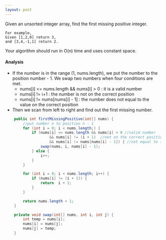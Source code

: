 ```yaml
---
layout: post
---
```


Given an unsorted integer array, find the first missing positive integer.
```
For example,
Given [1,2,0] return 3,
and [3,4,-1,1] return 2.
```
Your algorithm should run in O(n) time and uses constant space. 

#### Analysis

- If the number is in the range (1, nums.length), we put the number to the position number - 1. We swap two numbers 
  when four conditions are met.
  - nums[i] <= nums.length  && nums[i] > 0  : it is a valid number
  - nums[i] != i+1 : the number is not on the correct position
  - nums[i] != nums[nums[i] - 1] : the number does not equal to the value on the correct position
- Then we scan from left to right and find out the first missing number.


```java
    public int firstMissingPositive(int[] nums) {
        //put number n to position n - 1
        for (int i = 0; i < nums.length;) {
            if (nums[i] <= nums.length && nums[i] > 0 //valid number
                    && nums[i] != (i + 1)  //not on the correct position
                    && nums[i] != nums[nums[i] - 1]) { //not equal to the value on the correct position
                swap(nums, i, nums[i] - 1);
            } else {
                i++;
            }
        }

        for (int i = 0; i < nums.length; i++) {
            if (nums[i] != (i + 1)) {
                return  i + 1;
            }
        }

        return nums.length + 1;
    }

    private void swap(int[] nums, int i, int j) {
        int temp = nums[i];
        nums[i] = nums[j];
        nums[j] = temp;
    }
```
